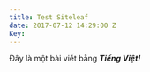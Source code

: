 ```yaml
---
title: Test Siteleaf
date: 2017-07-12 14:29:00 Z
Key: 
---
```


Đây là một bài viết bằng **_Tiếng Việt!_**